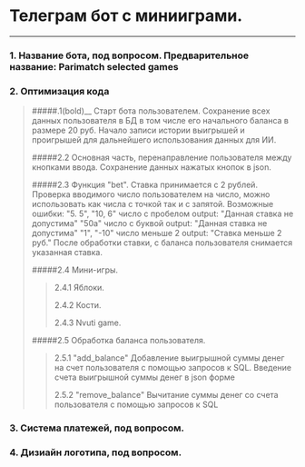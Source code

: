 # Телеграм бот с минииграми.
_________________________________________________________________

### 1. Название бота, под вопросом. Предварительное название: Parimatch selected games

### 2. Оптимизация кода
> #####.1(bold)__ Старт бота пользователем. Сохранение всех данных пользователя в БД в том числе его начального  баланса в размере 20 руб. Начало записи истории выигрышей и проигрышей для дальнейшего использования данных для ИИ.
> 
> #####2.2 Основная часть, перенаправление  пользователя между кнопками ввода. Сохранение данных нажатых кнопок в json.
> 
> #####2.3 Функция "bet". Ставка принимается с 2 рублей. Проверка вводимого число пользователем на число, можно использовать как числа с точкой так и с запятой. Возможные ошибки:
"5. 5", "10, 6" число с пробелом output: "Данная ставка не допустима"
"50a" число с буквой output: "Данная ставка не допустима"
"1", "-10" число меньше 2 output: "Ставка меньше 2 руб."
После обработки ставки, с баланса пользователя снимается указанная ставка.
>
> #####2.4 Мини-игры.
> > 2.4.1 Яблоки.
> > 
> > 2.4.2 Кости.
> > 
> > 2.4.3 Nvuti game.
> 
> #####2.5 Обработка баланса пользователя. 
> > 2.5.1 "add_balance" Добавление выигрышной суммы денег на счет пользователя с помощью  запросов к SQL. Введение счета выигрышной суммы денег в json форме
> > 
> > 2.5.2 "remove_balance"  Вычитание  суммы денег со счета пользователя с помощью  запросов к SQL 


### 3. Система платежей, под вопросом.

### 4. Дизиайн логотипа, под вопросом.
